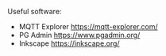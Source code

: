 Useful software:

* MQTT Explorer  https://mqtt-explorer.com/
* PG Admin  https://www.pgadmin.org/
* Inkscape  https://inkscape.org/
